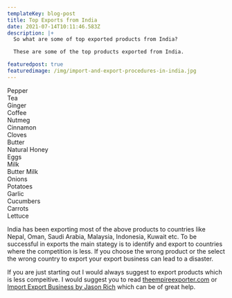 ```yaml
---
templateKey: blog-post
title: Top Exports from India
date: 2021-07-14T10:11:46.583Z
description: |+
  So what are some of top exported products from India? 

  These are some of the top products exported from India. 

featuredpost: true
featuredimage: /img/import-and-export-procedures-in-india.jpg
---
```

Pepper\
Tea \
Ginger \
Coffee \
Nutmeg \
Cinnamon \
Cloves \
Butter \
Natural Honey \
Eggs \
Milk \
Butter Milk \
Onions \
Potatoes \
Garlic \
Cucumbers \
Carrots \
Lettuce

India has been exporting most of the above products to countries like Nepal, Oman, Saudi Arabia, Malaysia, Indonesia, Kuwait etc. To be successful in exports the main stategy is to identify and export to countries where the competition is less.   If you choose the wrong product or the select the wrong country to export your export business can lead to a disaster.

If you are just starting out I would always suggest to export products which is less compeitive. I would suggest you to read [theempireexporter.com](https://theempireexporter.com) or [Import Export Business by Jason Rich](https://www.amazon.com/Start-Your-Export-Business-Startup/dp/1599186721/ref=sr_1_2) which can be of great help.